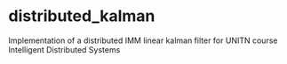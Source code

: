 # distributed_kalman
Implementation of a distributed IMM linear kalman filter for UNITN course Intelligent Distributed Systems
